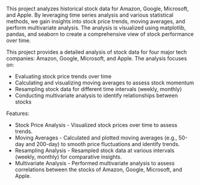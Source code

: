 This project analyzes historical stock data for Amazon, Google, Microsoft, and Apple. By leveraging time series analysis and various statistical methods, we gain insights into stock price trends, moving averages, and perform multivariate analysis. The analysis is visualized using matplotlib, pandas, and seaborn to create a comprehensive view of stock performance over time.

This project provides a detailed analysis of stock data for four major tech companies: Amazon, Google, Microsoft, and Apple. The analysis focuses on:
* Evaluating stock price trends over time
* Calculating and visualizing moving averages to assess stock momentum
* Resampling stock data for different time intervals (weekly, monthly)
* Conducting multivariate analysis to identify relationships between stocks


Features:

* Stock Price Analysis - Visualized stock prices over time to assess trends.
* Moving Averages - Calculated and plotted moving averages (e.g., 50-day and 200-day) to smooth price fluctuations and identify trends.
* Resampling Analysis - Resampled stock data at various intervals (weekly, monthly) for comparative insights.
* Multivariate Analysis - Performed multivariate analysis to assess correlations between the stocks of Amazon, Google, Microsoft, and Apple.
